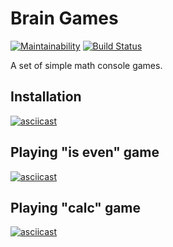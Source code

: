 # Brain Games

[![Maintainability](https://api.codeclimate.com/v1/badges/0fd1ea51124f8e640a1e/maintainability)](https://codeclimate.com/github/gudzii-ov/php-project-lvl1/maintainability)
[![Build Status](https://travis-ci.org/gudzii-ov/php-project-lvl1.svg?branch=master)](https://travis-ci.org/gudzii-ov/php-project-lvl1)

A set of simple math console games.

## Installation

[![asciicast](https://asciinema.org/a/254424.png)](https://asciinema.org/a/254424)

## Playing "is even" game

[![asciicast](https://asciinema.org/a/256006.png)](https://asciinema.org/a/256006)

## Playing "calc" game

[![asciicast](https://asciinema.org/a/256020.png)](https://asciinema.org/a/256020)